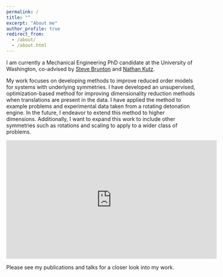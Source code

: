 ```yaml
---
permalink: /
title: ""
excerpt: "About me"
author_profile: true
redirect_from: 
  - /about/
  - /about.html
---
```


I am currently a Mechanical Engineering PhD candidate at the University of Washington, co-advised by [Steve Brunton](https://www.eigensteve.com/) and [Nathan Kutz](http://faculty.washington.edu/kutz/).

My work focuses on developing methods to improve reduced order models for systems with underlying symmetries. I have developed an unsupervised, optimization-based method for improving dimensionality reduction methods when translations are present in the data. I have applied the method to example problems and experimental data taken from a rotating detonation engine. In the future, I endeavor to extend this method to higher dimensions. Additionally, I want to expand this work to include other symmetries such as rotations and scaling to apply to a wider class of problems. 

<iframe width="560" height="315" src="https://www.youtube.com/embed/bfeT_4k61N0" frameborder="0" allow="accelerometer; autoplay; clipboard-write; encrypted-media; gyroscope; picture-in-picture" allowfullscreen></iframe>

Please see my publications and talks for a closer look into my work. 

